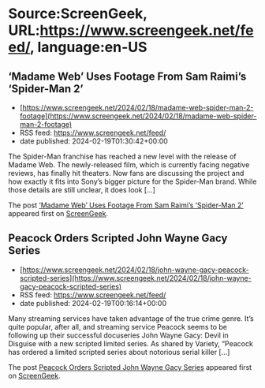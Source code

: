 # Source:ScreenGeek, URL:https://www.screengeek.net/feed/, language:en-US

## ‘Madame Web’ Uses Footage From Sam Raimi’s ‘Spider-Man 2’
 - [https://www.screengeek.net/2024/02/18/madame-web-spider-man-2-footage](https://www.screengeek.net/2024/02/18/madame-web-spider-man-2-footage)
 - RSS feed: https://www.screengeek.net/feed/
 - date published: 2024-02-19T01:30:42+00:00

<p>The Spider-Man franchise has reached a new level with the release of Madame Web. The newly-released film, which is currently facing negative reviews, has finally hit theaters. Now fans are discussing the project and how exactly it fits into Sony&#8217;s bigger picture for the Spider-Man brand. While those details are still unclear, it does look [...]</p>
<p>The post <a href="https://www.screengeek.net/2024/02/18/madame-web-spider-man-2-footage/">&#8216;Madame Web&#8217; Uses Footage From Sam Raimi&#8217;s &#8216;Spider-Man 2&#8217;</a> appeared first on <a href="https://www.screengeek.net">ScreenGeek</a>.</p>

## Peacock Orders Scripted John Wayne Gacy Series
 - [https://www.screengeek.net/2024/02/18/john-wayne-gacy-peacock-scripted-series](https://www.screengeek.net/2024/02/18/john-wayne-gacy-peacock-scripted-series)
 - RSS feed: https://www.screengeek.net/feed/
 - date published: 2024-02-19T00:16:14+00:00

<p>Many streaming services have taken advantage of the true crime genre. It&#8217;s quite popular, after all, and streaming service Peacock seems to be following up their successful docuseries John Wayne Gacy: Devil in Disguise with a new scripted limited series. As shared by Variety, &#8220;Peacock has ordered a limited scripted series about notorious serial killer [...]</p>
<p>The post <a href="https://www.screengeek.net/2024/02/18/john-wayne-gacy-peacock-scripted-series/">Peacock Orders Scripted John Wayne Gacy Series</a> appeared first on <a href="https://www.screengeek.net">ScreenGeek</a>.</p>

